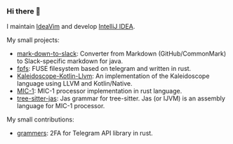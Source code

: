 ### Hi there 👋

I maintain [IdeaVim](https://github.com/JetBrains/ideavim) and develop [IntelliJ IDEA](https://github.com/JetBrains/intellij-community).

My small projects:
- [mark-down-to-slack](https://github.com/AlexPl292/mark-down-to-slack): Converter from Markdown (GitHub/CommonMark) to Slack-specific markdown for java.
- [fpfs](https://github.com/AlexPl292/fpfs): FUSE filesystem based on telegram and written in rust.
- [Kaleidoscope-Kotlin-Llvm](https://github.com/AlexPl292/Kaleidoscope-Kotlin-Llvm): An implementation of the Kaleidoscope language using LLVM and Kotlin/Native.
- [MIC-1](https://github.com/AlexPl292/MIC-1): MIC-1 processor implementation in rust language.
- [tree-sitter-jas](https://github.com/AlexPl292/tree-sitter-jas): Jas grammar for tree-sitter. Jas (or IJVM) is an assembly language for MIC-1 processor.

My small contributions:
- [grammers](https://github.com/Lonami/grammers): 2FA for Telegram API library in rust.
